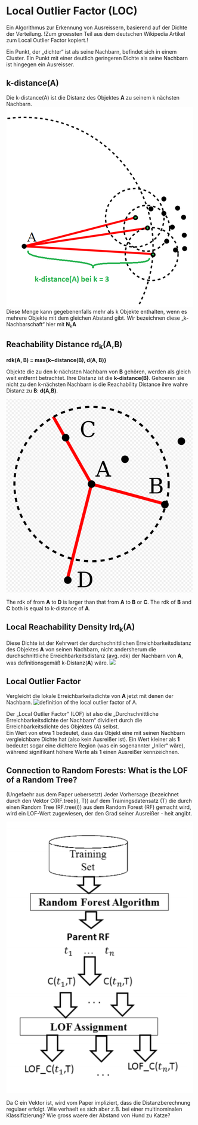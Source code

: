 # Local Outlier Factor (LOC)

Ein Algorithmus zur Erkennung von Ausreissern, basierend auf der Dichte der Verteilung.
!Zum groessten Teil aus dem deutschen Wikipedia Artikel zum Local Outlier Factor kopiert.!

Ein Punkt, der „dichter“ ist als seine Nachbarn, befindet sich in einem Cluster.
Ein Punkt mit einer deutlich geringeren Dichte als seine Nachbarn ist hingegen ein Ausreisser.

## k-distance(A)

Die k-distance(A) ist die Distanz des Objektes __A__ zu seinem k nächsten Nachbarn.
<img src="kdistance.png" width="500">\
Diese Menge kann gegebenenfalls mehr als k Objekte enthalten,
wenn es mehrere Objekte mit dem gleichen Abstand gibt.
Wir bezeichnen diese „k-Nachbarschaft“ hier mit __N__<sub>k</sub>__A__

## Reachability Distance rd<sub>k</sub>(A,B)

<strong>rdk(A, B) = max{k−distance(B), d(A, B)}</strong>

Objekte die zu den k-nächsten Nachbarn von __B__ gehören, werden als gleich weit entfernt betrachtet.
Ihre Distanz ist die __k-distance(B)__.
Gehoeren sie nicht zu den k-nächsten Nachbarn is die Reachability Distance ihre wahre Distanz zu __B__: __d(A,B)__.

<img src="rdk.png" width="500">

The rdk of from __A__ to __D__ is larger than that from __A__ to __B__ or __C__.
The rdk  of __B__ and __C__ both is equal to k-distance of __A__.

## Local Reachability Density lrd<sub>k</sub>(A)

Diese Dichte ist der Kehrwert der durchschnittlichen Erreichbarkeitsdistanz des Objektes __A__ von seinen Nachbarn, 
nicht andersherum die durchschnittliche Erreichbarkeitsdistanz (avg. rdk) der Nachbarn von __A__, was definitionsgemäß k-Distanz(__A__) wäre.
<img src="https://latex.codecogs.com/gif.latex?\dpi{150}&space;\Large&space;\bg_white&space;lrd_{k}A:=1/\frac{\sum_{B\in&space;N_{k}(A)}{rd_{k}(A,B)}}{\mid&space;N_{k}(A)\mid}">

## Local Outlier Factor

Vergleicht die lokale Erreichbarkeitsdichte von __A__ jetzt mit denen der Nachbarn.
<img src="https://latex.codecogs.com/gif.latex?\Large&space;\bg_white&space;LOF_{k}(A):=\frac{\sum_{B\in&space;N_{k}(A)}\frac{lrd_{k}(B)}{lrd_{k}(A)}}{\mid&space;N_{k}(A)\mid}&space;=\frac&space;{\sum_{B&space;\in&space;N_{k}(A)}&space;lrd_{k}(B)}{\mid&space;N_{k}(A)\mid}/{lrd}_{k}(A)"
     alt="definition of the local outlier factor of A." >

Der „Local Outlier Factor“ (LOF) ist also die „Durchschnittliche Erreichbarkeitsdichte der Nachbarn“ dividiert durch die Erreichbarkeitsdichte des Objektes (A) selbst.</br>
Ein Wert von etwa __1__ bedeutet, dass das Objekt eine mit seinen Nachbarn vergleichbare Dichte hat (also kein Ausreißer ist).
Ein Wert kleiner als __1__ bedeutet sogar eine dichtere Region (was ein sogenannter „Inlier“ wäre), während signifikant höhere Werte als __1__ einen Ausreißer kennzeichnen.

## Connection to Random Forests: What is the LOF of a Random Tree?

(Ungefaehr aus dem Paper uebersetzt)
Jeder Vorhersage (bezeichnet durch den Vektor C(RF.tree(i), T)) auf dem Trainingsdatensatz (T) die durch einen Random Tree (RF.tree(i)) aus dem Random Forest (RF) gemacht wird,
 wird ein LOF-Wert zugewiesen, der den Grad seiner Ausreißer - heit angibt.

<img src="Tree_LOF.png" width="500">

Da C ein Vektor ist, wird vom Paper impliziert, dass die Distanzberechnung regulaer erfolgt.
Wie verhaelt es sich aber z.B. bei einer multinominalen Klassifizierung?
Wie gross waere der Abstand von Hund zu Katze?




















